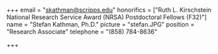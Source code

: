 +++
email = "skathman@scripps.edu"
honorifics = ["Ruth L. Kirschstein National Research Service Award (NRSA) Postdoctoral Fellows (F32)"]
name = "Stefan Kathman, Ph.D."
picture = "stefan.JPG"
position = "Research Associate"
telephone = "(858) 784-8636"

+++

